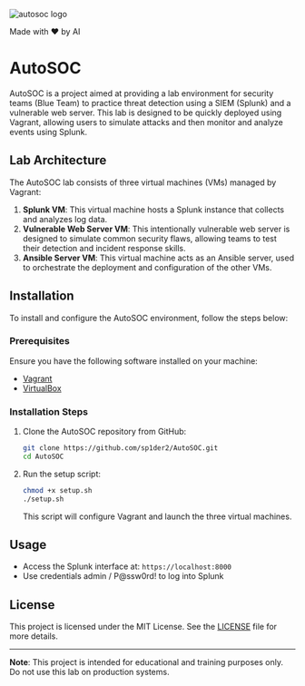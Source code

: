 ![autosoc logo](https://github.com/user-attachments/assets/0a8e34a0-bb29-479c-ac7a-1bb0067745ef)

        
Made with ❤️ by AI


# AutoSOC

AutoSOC is a project aimed at providing a lab environment for security teams (Blue Team) to practice threat detection using a SIEM (Splunk) and a vulnerable web server. This lab is designed to be quickly deployed using Vagrant, allowing users to simulate attacks and then monitor and analyze events using Splunk.

## Lab Architecture

The AutoSOC lab consists of three virtual machines (VMs) managed by Vagrant:

1. **Splunk VM**: This virtual machine hosts a Splunk instance that collects and analyzes log data.
2. **Vulnerable Web Server VM**: This intentionally vulnerable web server is designed to simulate common security flaws, allowing teams to test their detection and incident response skills.
3. **Ansible Server VM**: This virtual machine acts as an Ansible server, used to orchestrate the deployment and configuration of the other VMs.

## Installation

To install and configure the AutoSOC environment, follow the steps below:

### Prerequisites

Ensure you have the following software installed on your machine:

- [Vagrant](https://www.vagrantup.com/downloads)
- [VirtualBox](https://www.virtualbox.org/wiki/Downloads)

### Installation Steps

1. Clone the AutoSOC repository from GitHub:

    ```bash
    git clone https://github.com/sp1der2/AutoSOC.git
    cd AutoSOC
    ```

2. Run the setup script:

    ```bash
    chmod +x setup.sh
    ./setup.sh
    ```

    This script will configure Vagrant and launch the three virtual machines.

## Usage

- Access the Splunk interface at: `https://localhost:8000`
- Use credentials admin / P@ssw0rd! to log into Splunk

## License

This project is licensed under the MIT License. See the [LICENSE](LICENSE) file for more details.

---

**Note**: This project is intended for educational and training purposes only. Do not use this lab on production systems.

